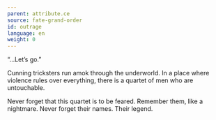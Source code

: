 ```yaml
---
parent: attribute.ce
source: fate-grand-order
id: outrage
language: en
weight: 0
---
```


“…Let’s go.”

Cunning tricksters run amok through the underworld.
In a place where violence rules over everything,
there is a quartet of men who are untouchable.

Never forget that this quartet is to be feared.
Remember them, like a nightmare.
Never forget their names. Their legend.
